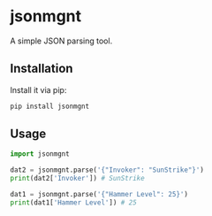 # jsonmgnt

A simple JSON parsing tool.

## Installation

Install it via pip:

```bash
pip install jsonmgnt
```

## Usage

```python
import jsonmgnt

dat2 = jsonmgnt.parse('{"Invoker": "SunStrike"}')
print(dat2['Invoker']) # SunStrike

dat1 = jsonmgnt.parse('{"Hammer Level": 25}')
print(dat1['Hammer Level']) # 25
```
